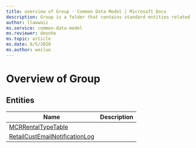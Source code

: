 ```yaml
---
title: overview of Group - Common Data Model | Microsoft Docs
description: Group is a folder that contains standard entities related to the Common Data Model.
author: llawwaii
ms.service: common-data-model
ms.reviewer: deonhe
ms.topic: article
ms.date: 8/5/2020
ms.author: weiluo
---
```


# Overview of Group


## Entities

|Name|Description|
|---|---|
|[MCRRentalTypeTable](MCRRentalTypeTable.md)||
|[RetailCustEmailNotificationLog](RetailCustEmailNotificationLog.md)||

